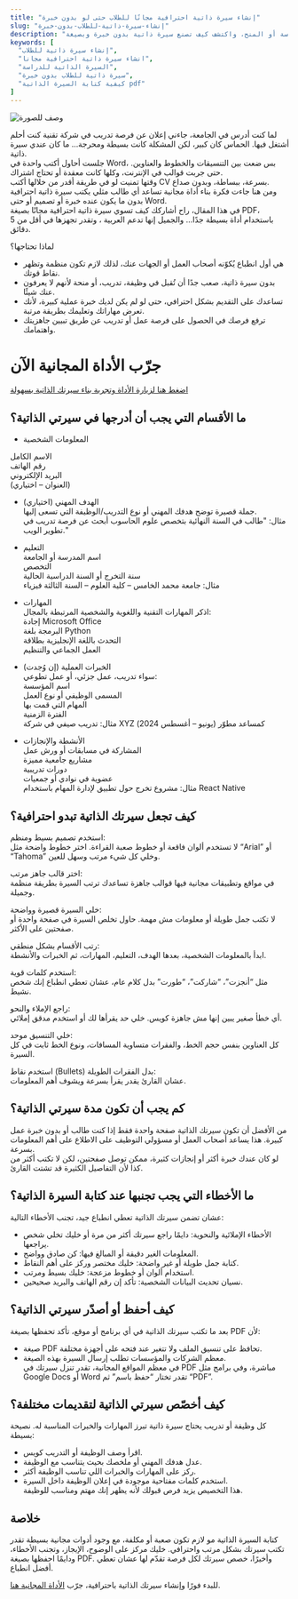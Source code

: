 ```yaml
---
title: "إنشاء سيرة ذاتية احترافية مجانًا للطلاب حتى لو بدون خبرة"
slug: "إنشاء-سيرة-ذاتية-للطلاب-بدون-خبرة"
description: "هل أنت طالب وتبحث عن طريقة سهلة لإنشاء سيرة ذاتية احترافية مجانًا؟ تعلم معنا كيف تكتب سيرة ذاتية للطلاب بطريقة منظمة، سواء للدراسة أو المنح، واكتشف كيف تصنع سيرة ذاتية بدون خبرة وبصيغة PDF بكل سهولة."
keywords: [
  "إنشاء سيرة ذاتية للطلاب",
  "انشاء سيرة ذاتية احترافية مجانا",
  "السيرة الذاتية للدراسة",
  "سيرة ذاتية للطلاب بدون خبرة",
  "كيفية كتابة السيرة الذاتية pdf"
]
---
```

![وصف للصورة](/img.png "عنوان الصورة")

لما كنت أدرس في الجامعة، جاءني إعلان عن فرصة تدريب في شركة تقنية كنت أحلم أشتغل فيها. الحماس كان كبير، لكن المشكلة كانت بسيطة ومحرجة... ما كان عندي سيرة ذاتية.  
جلست أحاول أكتب واحدة في Word، بس ضعت بين التنسيقات والخطوط والعناوين. حتى جربت قوالب في الإنترنت، وكلها كانت معقدة أو تحتاج اشتراك.  
وقتها تمنيت لو في طريقة أقدر من خلالها أكتب CV بسرعة، ببساطة، وبدون صداع.  
ومن هنا جاءت فكرة بناء أداة مجانية تساعد أي طالب مثلي يكتب سيرة ذاتية احترافية بدون ما يكون عنده خبرة أو تصميم أو حتى Word.  
في هذا المقال، راح أشاركك كيف تسوي سيرة ذاتية احترافية مجانًا بصيغة PDF، باستخدام أداة بسيطة جدًا... والجميل إنها تدعم العربية ، وتقدر تجهزها في أقل من 5 دقائق.

لماذا تحتاجها؟  
*  هي أول انطباع يُكوّنه أصحاب العمل أو الجهات عنك، لذلك لازم تكون منظمة وتظهر نقاط قوتك.  
*  بدون سيرة ذاتية، صعب جدًا أن تُقبل في وظيفة، تدريب، أو منحة لأنهم لا يعرفون عنك شيئًا.  
*  تساعدك على التقديم بشكل احترافي، حتى لو لم يكن لديك خبرة عملية كبيرة، لأنك تعرض مهاراتك وتعليمك بطريقة مرتبة.  
*  ترفع فرصك في الحصول على فرصة عمل أو تدريب عن طريق تبيين جاهزيتك واهتمامك.

# جرّب الأداة المجانية الآن

[اضغط هنا لزيارة الأداة وتجربة بناء سيرتك الذاتية بسهولة](harbaacv.com)

## ما الأقسام التي يجب أن أدرجها في سيرتي الذاتية؟

* المعلومات الشخصية

الاسم الكامل  
رقم الهاتف  
البريد الإلكتروني  
(العنوان – اختياري)

* الهدف المهني (اختياري)  
جملة قصيرة توضح هدفك المهني أو نوع التدريب/الوظيفة التي تسعى إليها.  
مثال: "طالب في السنة النهائية بتخصص علوم الحاسوب أبحث عن فرصة تدريب في تطوير الويب."

* التعليم  
اسم المدرسة أو الجامعة  
التخصص  
سنة التخرج أو السنة الدراسية الحالية  
مثال: جامعة محمد الخامس – كلية العلوم – السنة الثالثة فيزياء

* المهارات  
اذكر المهارات التقنية واللغوية والشخصية المرتبطة بالمجال:  
إجادة Microsoft Office  
البرمجة بلغة Python  
التحدث باللغة الإنجليزية بطلاقة  
العمل الجماعي والتنظيم

* الخبرات العملية (إن وُجدت)  
سواء تدريب، عمل جزئي، أو عمل تطوعي:  
اسم المؤسسة  
المسمى الوظيفي أو نوع العمل  
المهام التي قمت بها  
الفترة الزمنية  
مثال: تدريب صيفي في شركة XYZ كمساعد مطوّر (يونيو – أغسطس 2024)

* الأنشطة والإنجازات  
المشاركة في مسابقات أو ورش عمل  
مشاريع جامعية مميزة  
دورات تدريبية  
عضوية في نوادي أو جمعيات  
مثال: مشروع تخرج حول تطبيق لإدارة المهام باستخدام React Native

## كيف تجعل سيرتك الذاتية تبدو احترافية؟

استخدم تصميم بسيط ومنظم:  
لا تستخدم ألوان فاقعة أو خطوط صعبة القراءة. اختر خطوط واضحة مثل “Arial” أو “Tahoma” وخلي كل شيء مرتب وسهل للعين.

اختر قالب جاهز مرتب:  
في مواقع وتطبيقات مجانية فيها قوالب جاهزة تساعدك ترتب السيرة بطريقة منظمة وجميلة.

خلي السيرة قصيرة وواضحة:  
لا تكتب جمل طويلة أو معلومات مش مهمة. حاول تخلص السيرة في صفحة واحدة أو صفحتين على الأكثر.

رتب الأقسام بشكل منطقي:  
ابدأ بالمعلومات الشخصية، بعدها الهدف، التعليم، المهارات، ثم الخبرات والأنشطة.

استخدم كلمات قوية:  
مثل “أنجزت”، “شاركت”، “طورت” بدل كلام عام، عشان تعطي انطباع إنك شخص نشيط.

راجع الإملاء والنحو:  
أي خطأ صغير يبين إنها مش جاهزة كويس. خلي حد يقرأها لك أو استخدم مدقق إملائي.

خلي التنسيق موحد:  
كل العناوين بنفس حجم الخط، والفقرات متساوية المسافات، ونوع الخط ثابت في كل السيرة.

استخدم نقاط (Bullets) بدل الفقرات الطويلة:  
عشان القارئ يقدر يقرأ بسرعة ويشوف أهم المعلومات.

## كم يجب أن تكون مدة سيرتي الذاتية؟

من الأفضل أن تكون سيرتك الذاتية صفحة واحدة فقط إذا كنت طالب أو بدون خبرة عمل كبيرة. هذا يساعد أصحاب العمل أو مسؤولي التوظيف على الاطلاع على أهم المعلومات بسرعة.  
لو كان عندك خبرة أكثر أو إنجازات كثيرة، ممكن توصل صفحتين، لكن لا تكتب أكثر من كذا لأن التفاصيل الكثيرة قد تشتت القارئ.

## ما الأخطاء التي يجب تجنبها عند كتابة السيرة الذاتية؟

عشان تضمن سيرتك الذاتية تعطي انطباع جيد، تجنب الأخطاء التالية:  
*  الأخطاء الإملائية والنحوية: دايمًا راجع سيرتك أكثر من مرة أو خليك تخلي شخص يراجعها.  
*  المعلومات الغير دقيقة أو المبالغ فيها: كن صادق وواضح.  
*  كتابة جمل طويلة أو غير واضحة: خليك مختصر وركز على أهم النقاط.  
*  استخدام ألوان أو خطوط مزعجة: خليك بسيط ومرتب.  
*  نسيان تحديث البيانات الشخصية: تأكد إن رقم الهاتف والبريد صحيحين.

## كيف أحفظ أو أصدّر سيرتي الذاتية؟

بعد ما تكتب سيرتك الذاتية في أي برنامج أو موقع، تأكد تحفظها بصيغة PDF لأن:  
*  صيغة PDF تحافظ على تنسيق الملف ولا تتغير عند فتحه على أجهزة مختلفة.  
*  معظم الشركات والمؤسسات تطلب إرسال السيرة بهذه الصيغة.  
في معظم المواقع المجانية، تقدر تنزل سيرتك في PDF مباشرة، وفي برامج مثل Google Docs أو Word تقدر تختار “حفظ باسم” ثم “PDF”.

## كيف أخصّص سيرتي الذاتية لتقديمات مختلفة؟

كل وظيفة أو تدريب يحتاج سيرة ذاتية تبرز المهارات والخبرات المناسبة له. نصيحة بسيطة:  
*  اقرأ وصف الوظيفة أو التدريب كويس.  
*  عدل هدفك المهني أو ملخصك بحيث يتناسب مع الوظيفة.  
*  ركز على المهارات والخبرات اللي تناسب الوظيفة أكثر.  
*  استخدم كلمات مفتاحية موجودة في إعلان الوظيفة داخل السيرة.  
هذا التخصيص يزيد فرص قبولك لأنه يظهر إنك مهتم ومناسب للوظيفة.

##  خلاصة

كتابة السيرة الذاتية مو لازم تكون صعبة أو مكلفة، مع وجود أدوات مجانية بسيطة تقدر تكتب سيرتك بشكل مرتب واحترافي. خليك مركز على الوضوح، الإيجاز، وتجنب الأخطاء، ودايمًا احفظها بصيغة PDF. وأخيرًا، خصص سيرتك لكل فرصة تقدّم لها عشان تعطي أفضل انطباع.

للبدء فورًا وإنشاء سيرتك الذاتية باحترافية، جرّب [الأداة المجانية هنا](harbaacv.com).


